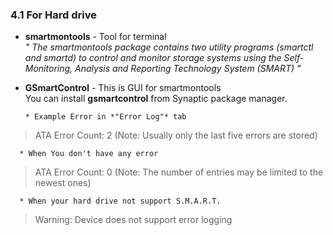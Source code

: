 

### 4.1 For Hard drive

* **smartmontools** - Tool for terminal  
     *" The smartmontools package contains two utility programs (smartctl and smartd) to control and monitor storage systems using the Self-Monitoring, Analysis and Reporting Technology System (SMART) "*

* **GSmartControl**  - This is GUI for smartmontools  
    You can install **gsmartcontrol** from Synaptic package manager.


      * Example Error in *"Error Log"* tab
<blockquote>
ATA Error Count: 2 (Note: Usually only the last five errors are stored)
</blockquote>

      * When You don't have any error
<blockquote>
ATA Error Count: 0 (Note: The number of entries may be limited to the newest ones)
</blockquote>

      * When your hard drive not support S.M.A.R.T.
<blockquote>
Warning: Device does not support error logging
</blockquote>
